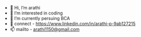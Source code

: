 - 👋 Hi, I’m arathi
- 👀 I’m interested in coding
- 🌱 I’m currently persuing BCA
- 💞️ connect - https://www.linkedin.com/in/arathi-p-9ab127215
- 📫 mailto - arathi1150@gmail.com

